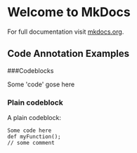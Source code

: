 # Welcome to MkDocs

For full documentation visit [mkdocs.org](https://www.mkdocs.org).

## Code Annotation Examples

###Codeblocks

Some 'code' gose here

### Plain codeblock

A plain codeblock:
```
Some code here
def myFunction();
// some comment
```

<!-- 
## Commands

* `mkdocs new [dir-name]` - Create a new project.
* `mkdocs serve` - Start the live-reloading docs server.
* `mkdocs build` - Build the documentation site.
* `mkdocs -h` - Print help message and exit.

## Project layout

    mkdocs.yml    # The configuration file.
    docs/
        index.md  # The documentation homepage.
        ...       # Other markdown pages, images and other files. -->
